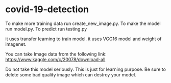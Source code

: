# covid-19-detection
To make more training data run create_new_image.py.
To make the model run model.py.
To predict run testing.py

it uses transfer learning to train model. it uses VGG16 model and weight of imagenet.

 You can take Image data from the following link:
 https://www.kaggle.com/c/20078/download-all
 
 Do not take this model seriously. This is just for learning purpose.
 Be sure to delete some bad quality image which can destroy your model.
 
